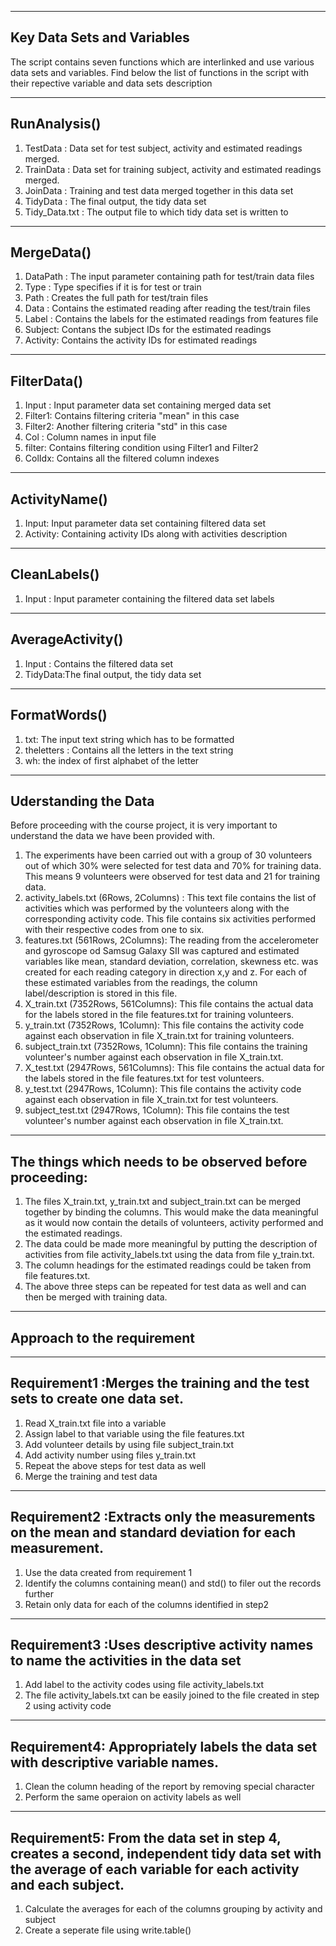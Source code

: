 ----------------------------------------------
Key Data Sets and Variables 
----------------------------------------------
The script contains seven functions which are interlinked and use various data sets and variables. Find below the list of functions in the script with their repective variable and data sets description 

-----------------------------
RunAnalysis()
-----------------------------
1. TestData : Data set for test subject, activity and estimated readings merged.
2. TrainData : Data set for training subject, activity and estimated readings merged.
3. JoinData : Training and test data merged together in this data set
4. TidyData : The final output, the tidy data set
5. Tidy_Data.txt : The output file to which tidy data set is written to

-------------------------------
MergeData()
-------------------------------
1. DataPath : The input parameter containing path for test/train data files
2. Type : Type specifies if it is for test or train
3. Path : Creates the full path for test/train files
4. Data : Contains the estimated reading after reading the test/train files
5. Label : Contains the labels for the estimated readings from features file
6. Subject: Contans the subject IDs for the estimated readings
7. Activity: Contains the activity IDs for estimated readings
 
---------------------------------
FilterData()
---------------------------------
1. Input : Input parameter data set containing merged data set
2. Filter1: Contains filtering criteria "mean" in this case
3. Filter2: Another filtering criteria "std" in this case
4. Col : Column names in input file
5. filter: Contains filtering condition using Filter1 and Filter2
6. ColIdx: Contains all the filtered column indexes
  
-----------------------------------
ActivityName()
-----------------------------------
1. Input: Input parameter data set containing filtered data set
2. Activity: Containing activity IDs along with activities description

------------------------------------
CleanLabels()
------------------------------------
1. Input : Input parameter containing the filtered data set labels

-------------------------------------
AverageActivity()
-------------------------------------
1. Input : Contains the filtered data set
2. TidyData:The final output, the tidy data set
 
--------------------------------------
FormatWords()
--------------------------------------
1. txt: The input text string which has to be formatted
2. theletters : Contains all the letters in the text string
3. wh: the index of first alphabet of the letter
 

------------------------
Uderstanding the Data
------------------------
Before proceeding with the course project, it is very important to understand the data we have been provided with. 
1. The experiments have been carried out with a group of 30 volunteers out of which 30% were selected for test data and 70% for training data. This means 9 volunteers were observed for test data and 21 for training data.
2. activity_labels.txt (6Rows, 2Columns) : This text file contains the list of activities which was performed by the volunteers along with the corresponding activity code. This file contains six activities performed with their respective codes from one to six.
3. features.txt (561Rows, 2Columns): The reading from the accelerometer and gyroscope od Samsug Galaxy SII was captured and estimated variables like mean, standard deviation, correlation, skewness etc. was created for each reading category in direction x,y and z. For each of these estimated variables from the readings, the column label/description is stored in this file.
4. X_train.txt (7352Rows, 561Columns): This file contains the actual data for the labels stored in the file features.txt for training volunteers.
5. y_train.txt (7352Rows, 1Column): This file contains the activity code against each observation in file X_train.txt for training volunteers.
6. subject_train.txt (7352Rows, 1Column): This file contains the training volunteer's number against each observation in file X_train.txt.
7. X_test.txt (2947Rows, 561Columns): This file contains the actual data for the labels stored in the file features.txt for test volunteers.
8. y_test.txt (2947Rows, 1Column): This file contains the activity code against each observation in file X_train.txt for test volunteers.
9. subject_test.txt (2947Rows, 1Column): This file contains the test volunteer's number against each observation in file X_train.txt.	

---------------------------------------------------------
The things which needs to be observed before proceeding:
---------------------------------------------------------
1. The files X_train.txt, y_train.txt and subject_train.txt can be merged together by binding the columns. This would make the data meaningful as it would now contain the details of volunteers, activity performed and the estimated readings.
2. The data could be made more meaningful by putting the description of activities from file activity_labels.txt using the data from file y_train.txt.
3. The column headings for the estimated readings could be taken from file features.txt.
4. The above three steps can be repeated for test data as well and can then be merged with training data.

--------------------------------
Approach to the requirement
--------------------------------

--------------------------------------------------------------------------
Requirement1 :Merges the training and the test sets to create one data set.
---------------------------------------------------------------------------
1. Read X_train.txt file into a variable
2. Assign label to that variable using the file features.txt
3. Add volunteer details by using file subject_train.txt 
4. Add activity number using files y_train.txt
5. Repeat the above steps for test data as well
6. Merge the training and test data

-----------------------------------------------------------------------------------------------------
Requirement2 :Extracts only the measurements on the mean and standard deviation for each measurement. 
-----------------------------------------------------------------------------------------------------
1. Use the data created from requirement 1
2. Identify the columns containing mean() and std() to filer out the records further
3. Retain only data for each of the columns identified in step2

-------------------------------------------------------------------------------------------------------
Requirement3 :Uses descriptive activity names to name the activities in the data set
-------------------------------------------------------------------------------------------------------
1. Add label to the activity codes using file activity_labels.txt
2. The file activity_labels.txt can be easily joined to the file created in step 2 using activity code

--------------------------------------------------------------------------------------------------------
Requirement4: Appropriately labels the data set with descriptive variable names. 
-------------------------------------------------------------------------------------------------------
1. Clean the column heading of the report by removing special character
2. Perform the same operaion on activity labels as well

------------------------------------------------------------------------------------------------------------------------
Requirement5: From the data set in step 4, creates a second, independent tidy data set with the average of each variable for each activity and each subject.
-------------------------------------------------------------------------------------------------------------------------
1. Calculate the averages for each of the columns grouping by activity and subject
2. Create a seperate file using write.table() 

